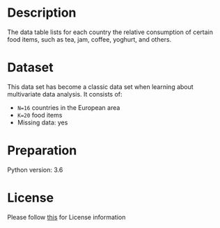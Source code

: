 # Description
The data table lists for each country the relative consumption of certain food items, such as tea, jam, coffee, yoghurt, and others.

# Dataset
This data set has become a classic data set when learning about multivariate data analysis. It consists of:

- `N=16` countries in the European area
- `K=20` food items
- Missing data: yes

# Preparation
Python version: 3.6 

# License
Please follow [this](https://creativecommons.org/licenses/by-sa/4.0/) for License information